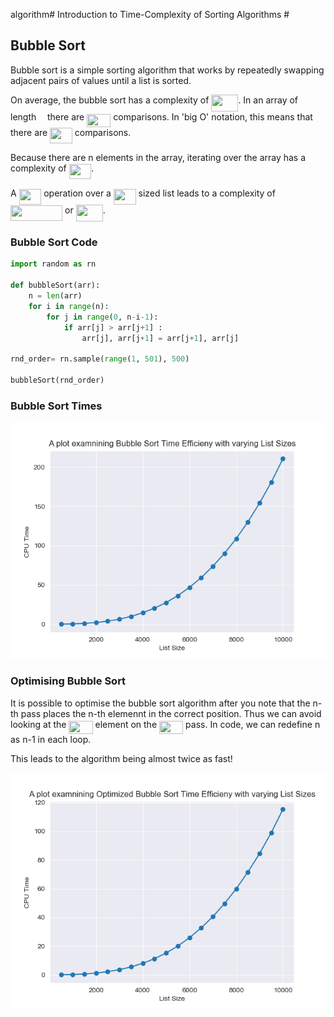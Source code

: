 algorithm# Introduction to Time-Complexity of Sorting Algorithms #

## Bubble Sort ##

Bubble sort is a simple sorting algorithm that works by repeatedly swapping adjacent pairs of values until a list is sorted.

On average, the bubble sort has a complexity of <img src="/tex/3987120c67ed5a9162aa9841b531c3a9.svg?invert_in_darkmode&sanitize=true" align=middle width=43.02219404999999pt height=26.76175259999998pt/>. In an array of length <img src="/tex/55a049b8f161ae7cfeb0197d75aff967.svg?invert_in_darkmode&sanitize=true" align=middle width=9.86687624999999pt height=14.15524440000002pt/> there are <img src="/tex/efcf8d472ecdd2ea56d727b5746100e3.svg?invert_in_darkmode&sanitize=true" align=middle width=38.17727759999999pt height=21.18721440000001pt/> comparisons. In 'big O' notation, this means that there are <img src="/tex/1f08ccc9cd7309ba1e756c3d9345ad9f.svg?invert_in_darkmode&sanitize=true" align=middle width=35.64773519999999pt height=24.65753399999998pt/> comparisons.

Because there are n elements in the array, iterating over the array has a complexity of <img src="/tex/1f08ccc9cd7309ba1e756c3d9345ad9f.svg?invert_in_darkmode&sanitize=true" align=middle width=35.64773519999999pt height=24.65753399999998pt/>.

A <img src="/tex/1f08ccc9cd7309ba1e756c3d9345ad9f.svg?invert_in_darkmode&sanitize=true" align=middle width=35.64773519999999pt height=24.65753399999998pt/> operation over a <img src="/tex/1f08ccc9cd7309ba1e756c3d9345ad9f.svg?invert_in_darkmode&sanitize=true" align=middle width=35.64773519999999pt height=24.65753399999998pt/> sized list leads to a complexity of <img src="/tex/174e1ae4eb9b0e6d211f792d24f43358.svg?invert_in_darkmode&sanitize=true" align=middle width=83.16745139999999pt height=24.65753399999998pt/> or <img src="/tex/3987120c67ed5a9162aa9841b531c3a9.svg?invert_in_darkmode&sanitize=true" align=middle width=43.02219404999999pt height=26.76175259999998pt/>.

### Bubble Sort Code ###

```python
import random as rn

def bubbleSort(arr):
    n = len(arr)
    for i in range(n):
        for j in range(0, n-i-1):
            if arr[j] > arr[j+1] :
                arr[j], arr[j+1] = arr[j+1], arr[j]

rnd_order= rn.sample(range(1, 501), 500)

bubbleSort(rnd_order)
```

### Bubble Sort Times ###

<img src="/time_graphs/bubble.png">

### Optimising Bubble Sort ###

It is possible to optimise the bubble sort algorithm after you note that the n-th pass places the n-th elemennt in the correct position. Thus we can avoid looking at the <img src="/tex/efcf8d472ecdd2ea56d727b5746100e3.svg?invert_in_darkmode&sanitize=true" align=middle width=38.17727759999999pt height=21.18721440000001pt/> element on the <img src="/tex/3f18d8f60c110e865571bba5ba67dcc6.svg?invert_in_darkmode&sanitize=true" align=middle width=38.17727759999999pt height=21.18721440000001pt/> pass. In code, we can redefine n as n-1 in each loop.

This leads to the algorithm being almost twice as fast!

<img src="/time_graphs/bubble_optimized.png">
